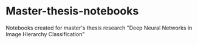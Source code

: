 # Master-thesis-notebooks
Notebooks created for master's thesis research "Deep Neural Networks in Image Hierarchy Classification"
